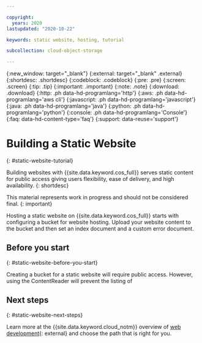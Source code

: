 ```yaml
---

copyright:
  years: 2020
lastupdated: "2020-10-22"

keywords: static website, hosting, tutorial 

subcollection: cloud-object-storage

---
```

{:new_window: target="_blank"}
{:external: target="_blank" .external}
{:shortdesc: .shortdesc}
{:codeblock: .codeblock}
{:pre: .pre}
{:screen: .screen}
{:tip: .tip}
{:important: .important}
{:note: .note}
{:download: .download}
{:http: .ph data-hd-programlang='http'}
{:aws: .ph data-hd-programlang='aws cli'}
{:javascript: .ph data-hd-programlang='javascript'}
{:java: .ph data-hd-programlang='java'}
{:python: .ph data-hd-programlang='python'}
{:console: .ph data-hd-programlang='Console'}
{:faq: data-hd-content-type='faq'}
{:support: data-reuse='support'}

# Building a Static Website
{: #static-website-tutorial}

Building websites with {{site.data.keyword.cos_full}} serves static content for public access giving users flexibility, ease of delivery, and high availability.
{: shortdesc}

This material represents work in progress and should not be considered final.
{: important}

Hosting a static website on {{site.data.keyword.cos_full}} starts with configuring a bucket for website hosting. Upload your website content to the bucket and then set an index document and a custom error document.

## Before you start
{: #static-website-before-you-start}

Creating a bucket for a static website will require public access. However, using the ContentReader will prevent the listing of 

## Next steps
{: #static-website-next-steps}

Learn more at the {{site.data.keyword.cloud_notm}} overview of [web development](https://www.ibm.com/cloud/websites){: external} and choose the path that is right for you.
